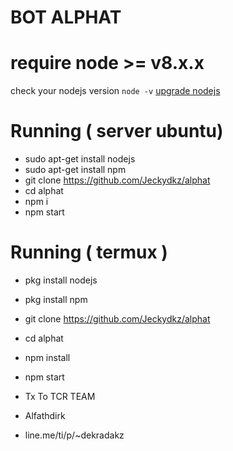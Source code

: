 # BOT ALPHAT

# require node >= v8.x.x
check your nodejs version
`node -v`
[upgrade nodejs](https://google.com/)


# Running ( server ubuntu) 
- sudo apt-get install nodejs
- sudo apt-get install npm
- git clone https://github.com/Jeckydkz/alphat
- cd alphat
- npm i
- npm start

# Running (  termux )
- pkg install nodejs
- pkg install npm
- git clone https://github.com/Jeckydkz/alphat
- cd alphat
- npm install
- npm start

- Tx To TCR TEAM
- Alfathdirk 

- line.me/ti/p/~dekradakz

